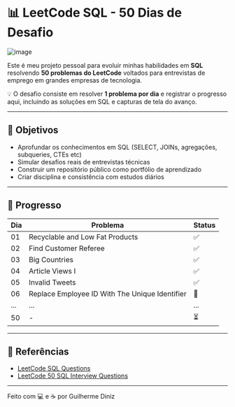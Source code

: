 # 📊 LeetCode SQL - 50 Dias de Desafio

![image](https://github.com/user-attachments/assets/1f8feea6-3bb9-4c3a-87b8-847b13d4e0db)


Este é meu projeto pessoal para evoluir minhas habilidades em **SQL** resolvendo **50 problemas do LeetCode** voltados para entrevistas de emprego em grandes empresas de tecnologia.

💡 O desafio consiste em resolver **1 problema por dia** e registrar o progresso aqui, incluindo as soluções em SQL e capturas de tela do avanço.

---

## 🚀 Objetivos

- Aprofundar os conhecimentos em SQL (SELECT, JOINs, agregações, subqueries, CTEs etc)
- Simular desafios reais de entrevistas técnicas
- Construir um repositório público como portfólio de aprendizado
- Criar disciplina e consistência com estudos diários

---

## 📅 Progresso

| Dia | Problema | Status |
|-----|----------|--------|
| 01  | Recyclable and Low Fat Products | ✅ |
| 02  | Find Customer Referee | ✅ |
| 03  | Big Countries | ✅ |
| 04  | Article Views I | ✅ |
| 05  | Invalid Tweets | ✅ |
| 06  | Replace Employee ID With The Unique Identifier | 🔄 |
| ... | ... | ... |
| 50  | - | ⏳ |


---


## 📘 Referências

- [LeetCode SQL Questions](https://leetcode.com/problemset/database/)
- [LeetCode 50 SQL Interview Questions](https://leetcode.com/studyplan/sql-50/)

---

Feito com 💻 e ☕ por Guilherme Diniz
